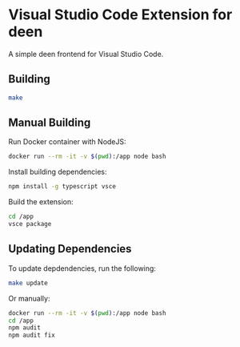 # Visual Studio Code Extension for deen

A simple deen frontend for Visual Studio Code.

## Building

```bash
make
```

## Manual Building

Run Docker container with NodeJS:

```bash
docker run --rm -it -v $(pwd):/app node bash
```

Install building dependencies:

```bash
npm install -g typescript vsce
```

Build the extension:

```bash
cd /app
vsce package
```

## Updating Dependencies

To update depdendencies, run the following:

```bash
make update
````

Or manually:

```bash
docker run --rm -it -v $(pwd):/app node bash
cd /app
npm audit
npm audit fix
```